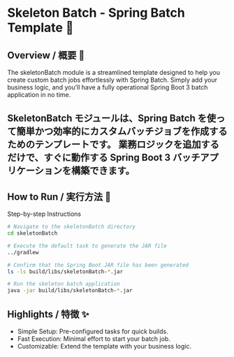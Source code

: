 # Skeleton Batch - Spring Batch Template 🚀

## Overview / 概要 🌟

The skeletonBatch module is a streamlined template designed to help you create custom batch jobs effortlessly with Spring Batch.
Simply add your business logic, and you’ll have a fully operational Spring Boot 3 batch application in no time.

SkeletonBatch モジュールは、Spring Batch を使って簡単かつ効率的にカスタムバッチジョブを作成するためのテンプレートです。
業務ロジックを追加するだけで、すぐに動作する Spring Boot 3 バッチアプリケーションを構築できます。
---

## How to Run / 実行方法 🔧

Step-by-step Instructions
```bash
# Navigate to the skeletonBatch directory
cd skeletonBatch

# Execute the default task to generate the JAR file
../gradlew

# Confirm that the Spring Boot JAR file has been generated
ls -ls build/libs/skeletonBatch-*.jar

# Run the skeleton batch application
java -jar build/libs/skeletonBatch-*.jar
```
## Highlights / 特徴 ✨
- Simple Setup: Pre-configured tasks for quick builds.
- Fast Execution: Minimal effort to start your batch job.
- Customizable: Extend the template with your business logic.

